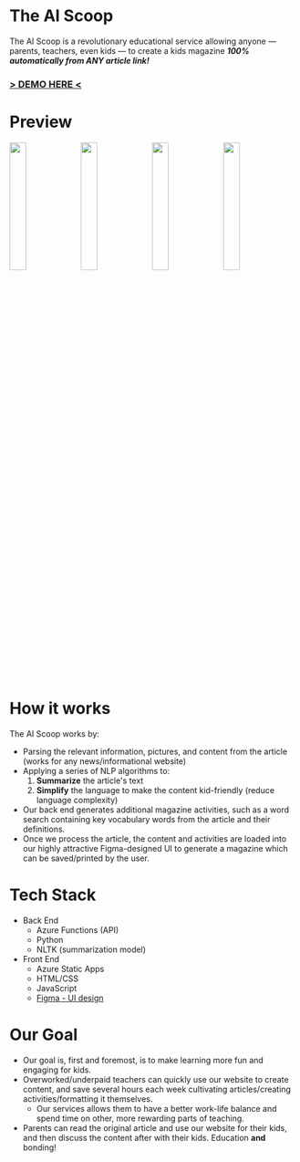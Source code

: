 # The AI Scoop
The AI Scoop is a revolutionary educational service allowing anyone — parents, teachers, even kids — to create a kids magazine ***100% automatically from ANY article link!***

### [**> DEMO HERE <**](https://thankful-mushroom-052c89e0f.azurestaticapps.net/)</span>

# Preview
<img src='https://i.imgur.com/WUq9Wcr.jpeg' width='24%'/> <img src='https://i.imgur.com/jX3LeJs.png' width='24%'/> <img src='https://i.imgur.com/IXhPHTg.png' width='24%'/> <img src='https://i.imgur.com/Dhfnz1V.png' width='24%'/>

# How it works
The AI Scoop works by:
* Parsing the relevant information, pictures, and content from the article (works for any news/informational website)
* Applying a series of NLP algorithms to:
  1. **Summarize** the article's text
  2. **Simplify** the language to make the content kid-friendly (reduce language complexity)
* Our back end generates additional magazine activities, such as a word search containing key vocabulary words from the article and their definitions.
* Once we process the article, the content and activities are loaded into our highly attractive Figma-designed UI to generate a magazine which can be saved/printed by the user.


# Tech Stack
* Back End
   * Azure Functions (API)
   * Python
   * NLTK (summarization model)
* Front End
   * Azure Static Apps
   * HTML/CSS
   * JavaScript
   * [Figma - UI design](https://www.figma.com/file/eCmkwD7tTCFbwKDG1F1aU1/The-AI-Scoop-Frontend-Design?node-id=0%3A1)

# Our Goal
* Our goal is, first and foremost, is to make learning more fun and engaging for kids.
* Overworked/underpaid teachers can quickly use our website to create content, and save several hours each week cultivating articles/creating activities/formatting it themselves.
   * Our services allows them to have a better work-life balance and spend time on other, more rewarding parts of teaching.
* Parents can read the original article and use our website for their kids, and then discuss the content after with their kids. Education **and** bonding!
